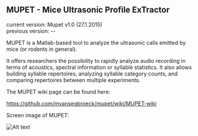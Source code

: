 ## MUPET - Mice Ultrasonic Profile ExTractor

current version: Mupet v1.0 (27.1.2015)  
previous version: --

MUPET is a Matlab-based tool to analyze the ultrasonic calls emitted by mice (or rodents in general).  

It offers researchers the possibility to rapidly analyze audio recording in terms of acoustics, spectral information or syllable statistics. It also allows building syllable repertoires, analyzing syllable category counts, and comparing repertoires between multiple experiments.  

The MUPET wiki page can be found here:  

https://github.com/mvansegbroeck/mupet/wiki/MUPET-wiki  

Screen image of MUPET:  

![Alt text](https://db.tt/O2M5GzEO "Mupet screen image")

